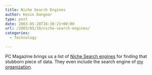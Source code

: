```yaml
---
title: Niche Search Engines
author: Kevin Dangoor
type: post
date: 2003-05-28T16:38:21+00:00
url: /2003/05/28/niche-search-engines/
categories:
  - Technology

---
```

PC Magazine brings us a list of [Niche Search engines][1] for finding that stubborn piece of data. They even include the search engine of [my organization][2].

 [1]: http://www.pcmag.com/article2/0,4149,1046402,00.asp "Niche Search"
 [2]: http://www.jstor.org